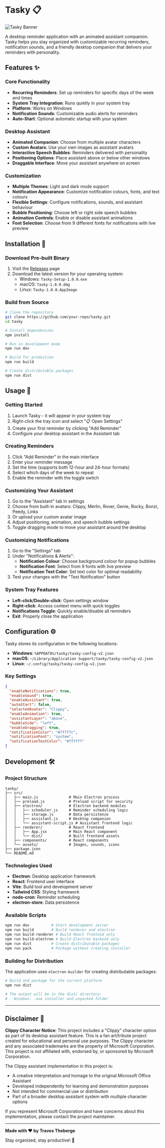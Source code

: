 # Tasky 📋

![Tasky Banner](tasky-banner.png)

A desktop reminder application with an animated assistant companion. Tasky helps you stay organized with customizable recurring reminders, notification sounds, and a friendly desktop companion that delivers your reminders with personality.

## Features ✨

### Core Functionality
- **Recurring Reminders**: Set up reminders for specific days of the week and times
- **System Tray Integration**: Runs quietly in your system tray
- **Platform**: Works on Windows
- **Notification Sounds**: Customizable audio alerts for reminders
- **Auto-Start**: Optional automatic startup with your system

### Desktop Assistant
- **Animated Companion**: Choose from multiple avatar characters
- **Custom Avatars**: Use your own images as assistant avatars
- **Interactive Speech Bubbles**: Reminders delivered with personality
- **Positioning Options**: Place assistant above or below other windows
- **Draggable Interface**: Move your assistant anywhere on screen

### Customization
- **Multiple Themes**: Light and dark mode support
- **Notification Appearance**: Customize notification colours, fonts, and text colours
- **Flexible Settings**: Configure notifications, sounds, and assistant behaviour
- **Bubble Positioning**: Choose left or right side speech bubbles
- **Animation Controls**: Enable or disable assistant animations
- **Font Selection**: Choose from 9 different fonts for notifications with live preview

## Installation 🚀

### Download Pre-built Binary
1. Visit the [Releases](https://github.com/your-repo/tasky/releases) page
2. Download the latest version for your operating system:
   - Windows: `Tasky-Setup-1.0.0.exe`
   - macOS: `Tasky-1.0.0.dmg`
   - Linux: `Tasky-1.0.0.AppImage`

### Build from Source
```bash
# Clone the repository
git clone https://github.com/your-repo/tasky.git
cd tasky

# Install dependencies
npm install

# Run in development mode
npm run dev

# Build for production
npm run build

# Create distributable packages
npm run dist
```

## Usage 📖

### Getting Started
1. Launch Tasky - it will appear in your system tray
2. Right-click the tray icon and select "📋 Open Settings"
3. Create your first reminder by clicking "Add Reminder"
4. Configure your desktop assistant in the Assistant tab

### Creating Reminders
1. Click "Add Reminder" in the main interface
2. Enter your reminder message
3. Set the time (supports both 12-hour and 24-hour formats)
4. Select which days of the week to repeat
5. Enable the reminder with the toggle switch

### Customizing Your Assistant
1. Go to the "Assistant" tab in settings
2. Choose from built-in avatars: Clippy, Merlin, Rover, Genie, Rocky, Bonzi, Peedy, Links
3. Or upload your custom avatar image
4. Adjust positioning, animation, and speech bubble settings
5. Toggle dragging mode to move your assistant around the desktop

### Customizing Notifications
1. Go to the "Settings" tab
2. Under "Notifications & Alerts":
   - **Notification Colour**: Choose background colour for popup bubbles
   - **Notification Font**: Select from 9 fonts with live preview
   - **Notification Text Color**: Set text color for optimal readability
3. Test your changes with the "Test Notification" button

### System Tray Features
- **Left-click/Double-click**: Open settings window
- **Right-click**: Access context menu with quick toggles
- **Notifications Toggle**: Quickly enable/disable all reminders
- **Exit**: Properly close the application

## Configuration ⚙️

Tasky stores its configuration in the following locations:
- **Windows**: `%APPDATA%/tasky/tasky-config-v2.json`
- **macOS**: `~/Library/Application Support/tasky/tasky-config-v2.json`
- **Linux**: `~/.config/tasky/tasky-config-v2.json`

### Key Settings
```json
{
  "enableNotifications": true,
  "enableSound": true,
  "enableAssistant": true,
  "autoStart": false,
  "selectedAvatar": "Clippy",
  "enableAnimation": true,
  "assistantLayer": "above",
  "bubbleSide": "left",
  "enableDragging": true,
  "notificationColor": "#7f7f7c",
  "notificationFont": "system",
  "notificationTextColor": "#ffffff"
}
```

## Development 🛠️

### Project Structure
```
tasky/
├── src/
│   ├── main.js              # Main Electron process
│   ├── preload.js           # Preload script for security
│   ├── electron/            # Electron backend modules
│   │   ├── scheduler.js     # Reminder scheduling logic
│   │   ├── storage.js       # Data persistence
│   │   ├── assistant.js     # Desktop companion
│   │   └── assistant-script.js # Assistant frontend logic
│   ├── renderer/            # React frontend
│   │   ├── App.jsx          # Main React component
│   │   └── dist/            # Built frontend assets
│   ├── components/          # React components
│   └── assets/              # Images, sounds, icons
├── package.json
└── README.md
```

### Technologies Used
- **Electron**: Desktop application framework
- **React**: Frontend user interface
- **Vite**: Build tool and development server
- **Tailwind CSS**: Styling framework
- **node-cron**: Reminder scheduling
- **electron-store**: Data persistence

### Available Scripts
```bash
npm run dev          # Start development server
npm run build        # Build renderer and electron
npm run build-renderer # Build React frontend only
npm run build-electron # Build Electron backend only
npm run dist         # Create distributable packages
npm run pack         # Package without creating installer
```

### Building for Distribution
The application uses `electron-builder` for creating distributable packages:

```bash
# Build and package for the current platform
npm run dist

# The output will be in the dist/ directory:
# - Windows: .exe installer and unpacked folder
```

---

## Disclaimer 📄

**Clippy Character Notice**: This project includes a "Clippy" character option as part of its desktop assistant feature. This is a fan art/tribute project created for educational and personal use purposes. The Clippy character and any associated trademarks are the property of Microsoft Corporation. This project is not affiliated with, endorsed by, or sponsored by Microsoft Corporation.

The Clippy assistant implementation in this project is:
- A creative interpretation and homage to the original Microsoft Office Assistant
- Developed independently for learning and demonstration purposes
- Not intended for commercial use or distribution
- Part of a broader desktop assistant system with multiple character options

If you represent Microsoft Corporation and have concerns about this implementation, please contact the project maintainer.

---

**Made with ❤️ by Traves Theberge**

Stay organized, stay productive! 🚀
